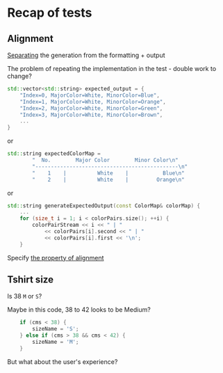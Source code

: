 # Recap of tests

## Alignment

[Separating](https://github.com/code-craft-igt-1/test-failer-in-cpp-akheelassadi/blob/ec6a7c7beeebd3d6734646071ae71c8260756bd4/misaligned.cpp) the generation from the formatting + output

The problem of repeating the implementation in the test - double work to change?

```cpp
std::vector<std::string> expected_output = {
    "Index=0, MajorColor=White, MinorColor=Blue",
    "Index=1, MajorColor=White, MinorColor=Orange",
    "Index=2, MajorColor=White, MinorColor=Green",
    "Index=3, MajorColor=White, MinorColor=Brown",
    ...
}
```

or

```cpp
std::string expectedColorMap = 
        "  No.        Major Color        Minor Color\n"
        "----------------------------------------------\n"
        "    1    |          White    |           Blue\n"
        "    2    |          White    |         Orange\n"
```

or

```cpp
std::string generateExpectedOutput(const ColorMap& colorMap) {
    ...
    for (size_t i = 1; i < colorPairs.size(); ++i) {
        colorPairStream << i << " | "
            << colorPairs[i].second << " | "
            << colorPairs[i].first << '\n';
    }
```

Specify [the property of alignment](https://github.com/code-craft-igt-1/test-failer-in-cpp-AviB183/blob/1ebcf23723747d570f9749973a023349f0238822/misaligned.cpp)

## Tshirt size

Is 38 `M` or `S`?

Maybe in this code, 38 to 42 looks to be Medium?

```cpp
    if (cms < 38) {
        sizeName = 'S';
    } else if (cms > 38 && cms < 42) {
        sizeName = 'M';
    }
```

But what about the user's experience?

